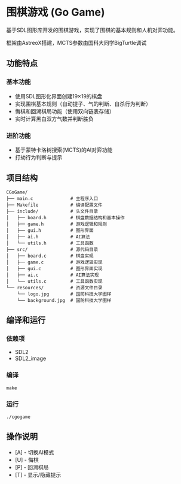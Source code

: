 # 围棋游戏 (Go Game)

基于SDL图形库开发的围棋游戏，实现了围棋的基本规则和人机对弈功能。

框架由AstreoX搭建，MCTS参数由国科大同学BigTurtle调试

## 功能特点

### 基本功能
- 使用SDL图形化界面创建19×19的棋盘
- 实现围棋基本规则（自动提子、气的判断、自杀行为判断）
- 悔棋和回溯棋局功能（使用双向链表存储）
- 实时计算黑白双方气数并判断胜负

### 进阶功能
- 基于蒙特卡洛树搜索(MCTS)的AI对弈功能
- 打劫行为判断与提示

## 项目结构

```
CGoGame/
├── main.c              # 主程序入口
├── Makefile            # 编译配置文件
├── include/            # 头文件目录
│   ├── board.h         # 棋盘数据结构和基本操作
│   ├── game.h          # 游戏逻辑和规则
│   ├── gui.h           # 图形界面
│   ├── ai.h            # AI算法
│   └── utils.h         # 工具函数
├── src/                # 源代码目录
│   ├── board.c         # 棋盘实现
│   ├── game.c          # 游戏逻辑实现
│   ├── gui.c           # 图形界面实现
│   ├── ai.c            # AI算法实现
│   └── utils.c         # 工具函数实现
└── resources/          # 资源文件目录
    └── logo.jpg        # 国防科技大学图样
    └── background.jpg  # 国防科技大学图样
```

## 编译和运行

### 依赖项
- SDL2
- SDL2_image

### 编译
```
make
```

### 运行
```
./cgogame
```

## 操作说明
- [A] - 切换AI模式
- [U] - 悔棋
- [P] - 回溯棋局
- [T] - 显示/隐藏提示
